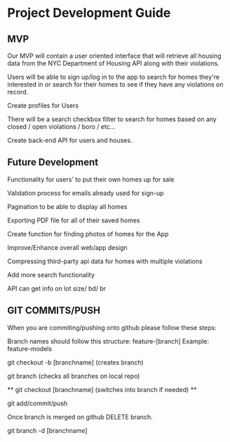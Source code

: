 # Project Development Guide

## MVP 

Our MVP will contain a user oriented interface that will retrieve all housing data from the NYC Department of Housing API along with their violations.

Users will be able to sign up/log in to the app to search for homes they're interested in or search for their homes to see if they have any violations on record.

Create profiles for Users

There will be a search checkbox filter to search for homes based on any closed / open violations / boro / etc...

Create back-end API for users and houses.


## Future Development

Functionality for users’ to put their own homes up for sale

Validation process for emails already used for sign-up

Pagination to be able to display all homes

Exporting PDF file for all of their saved homes

Create function for finding photos of homes for the App

Improve/Enhance overall web/app design

Compressing third-party api data for homes with multiple violations

Add more search functionality

API can get info on lot size/ bd/ br


## GIT COMMITS/PUSH

When you are commiting/pushing onto github please follow these steps: 

Branch names should follow this structure: feature-[branch]
    Example: feature-models

git checkout -b [branchname] (creates branch)

git branch (checks all branches on local repo)

** git checkout [branchname] (switches into branch if needed) **

git add/commit/push

Once branch is merged on github DELETE branch.

git branch -d [branchname]
